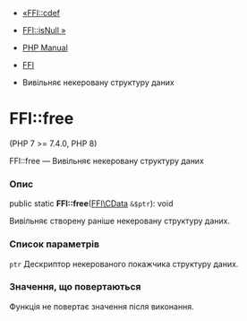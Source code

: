 - [«FFI::cdef](ffi.cdef.md)
- [FFI::isNull »](ffi.isnull.md)

- [PHP Manual](index.md)
- [FFI](class.ffi.md)
- Вивільняє некеровану структуру даних

# FFI::free

(PHP 7 \>= 7.4.0, PHP 8)

FFI::free — Вивільняє некеровану структуру даних

### Опис

public static **FFI::free**([FFI\CData](class.ffi-cdata.md) `&$ptr`):
void

Вивільняє створену раніше некеровану структуру даних.

### Список параметрів

`ptr`
Дескриптор некерованого покажчика структуру даних.

### Значення, що повертаються

Функція не повертає значення після виконання.
